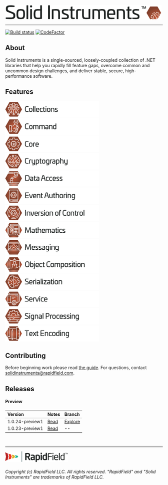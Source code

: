 <!--
Copyright (c) RapidField LLC. Licensed under the MIT License. See LICENSE.txt in the project root for license information.
-->

![Solid Instruments logo](SolidInstruments.Logo.Color.Transparent.500w.png)
- - -

[![Build status](https://img.shields.io/appveyor/ci/adamjstone/solid-instruments.svg?style=popout&label=build)](https://ci.appveyor.com/project/adamjstone/solid-instruments/branch/master)
[![CodeFactor](https://img.shields.io/codefactor/grade/github/rapidfield/solid-instruments/master.svg?style=popout&label=quality)](https://www.codefactor.io/repository/github/rapidfield/solid-instruments)

## About

Solid Instruments is a single-sourced, loosely-coupled collection of .NET libraries that help you rapidly fill feature gaps, overcome common and uncommon design challenges, and deliver stable, secure, high-performance software.

## Features

[![Collections label](src/RapidField.SolidInstruments.Collections/Label.Collections.300w.png)](src/RapidField.SolidInstruments.Collections/README.md)
[![Command label](src/RapidField.SolidInstruments.Command/Label.Command.300w.png)](src/RapidField.SolidInstruments.Command/README.md)
[![Core label](src/RapidField.SolidInstruments.Core/Label.Core.300w.png)](src/RapidField.SolidInstruments.Core/README.md)
[![Cryptography label](src/RapidField.SolidInstruments.Cryptography/Label.Cryptography.300w.png)](src/RapidField.SolidInstruments.Cryptography/README.md)
[![Data Access label](src/RapidField.SolidInstruments.DataAccess/Label.DataAccess.300w.png)](src/RapidField.SolidInstruments.DataAccess/README.md)
[![Event Authoring label](src/RapidField.SolidInstruments.EventAuthoring/Label.EventAuthoring.300w.png)](src/RapidField.SolidInstruments.EventAuthoring/README.md)
[![Inversion of Control label](src/RapidField.SolidInstruments.InversionOfControl/Label.InversionOfControl.300w.png)](src/RapidField.SolidInstruments.InversionOfControl/README.md)
[![Mathematics label](src/RapidField.SolidInstruments.Mathematics/Label.Mathematics.300w.png)](src/RapidField.SolidInstruments.Mathematics/README.md)
[![Messaging label](src/RapidField.SolidInstruments.Messaging/Label.Messaging.300w.png)](src/RapidField.SolidInstruments.Messaging/README.md)
[![Object Composition label](src/RapidField.SolidInstruments.ObjectComposition/Label.ObjectComposition.300w.png)](src/RapidField.SolidInstruments.ObjectComposition/README.md)
[![Serialization label](src/RapidField.SolidInstruments.Serialization/Label.Serialization.300w.png)](src/RapidField.SolidInstruments.Serialization/README.md)
[![Service label](src/RapidField.SolidInstruments.Service/Label.Service.300w.png)](src/RapidField.SolidInstruments.Service/README.md)
[![Signal Processing label](src/RapidField.SolidInstruments.SignalProcessing/Label.SignalProcessing.300w.png)](src/RapidField.SolidInstruments.SignalProcessing/README.md)
[![Text Encoding label](src/RapidField.SolidInstruments.TextEncoding/Label.TextEncoding.300w.png)](src/RapidField.SolidInstruments.TextEncoding/README.md)

## Contributing

Before beginning work please read [the guide](CONTRIBUTING.md). For questions, contact [solidinstruments@rapidfield.com](mailto:solidinstruments@rapidfield.com).

## Releases

#### Preview

| Version         | Notes                               | Branch                                                                                       |
| :-------------- | :---------------------------------- | :------------------------------------------------------------------------------------------- |
| 1.0.24-preview1 | [Read](doc/releasenotes/v1.0.24.md) | [Explore](https://www.github.com/RapidField/solid-instruments/tree/release/v1.0.24-preview1) |
| 1.0.23-preview1 | [Read](doc/releasenotes/v1.0.23.md) | --                                                                                                                        |
<br />

- - -

![RapidField logo](RapidField.Logo.Color.Black.Transparent.200w.png)

###### Copyright (c) RapidField LLC. All rights reserved. "RapidField" and "Solid Instruments" are trademarks of RapidField LLC.
